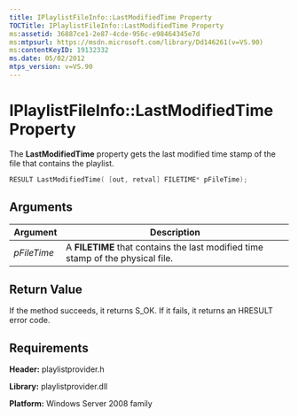 ```yaml
---
title: IPlaylistFileInfo::LastModifiedTime Property
TOCTitle: IPlaylistFileInfo::LastModifiedTime Property
ms:assetid: 36887ce1-2e87-4cde-956c-e98464345e7d
ms:mtpsurl: https://msdn.microsoft.com/library/Dd146261(v=VS.90)
ms:contentKeyID: 19132332
ms.date: 05/02/2012
mtps_version: v=VS.90
---
```


# IPlaylistFileInfo::LastModifiedTime Property

The **LastModifiedTime** property gets the last modified time stamp of the file that contains the playlist.

```cpp
RESULT LastModifiedTime( [out, retval] FILETIME* pFileTime);
```

## Arguments

|Argument|Description|
|--- |--- |
|*pFileTime*|A **FILETIME** that contains the last modified time stamp of the physical file.|

## Return Value

If the method succeeds, it returns S\_OK. If it fails, it returns an HRESULT error code.

## Requirements

**Header:** playlistprovider.h

**Library:** playlistprovider.dll

**Platform:** Windows Server 2008 family
